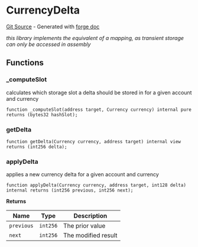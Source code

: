# CurrencyDelta
[Git Source](https://github.com/uniswap/v4-core/blob/d4185626c68e29de37023e453623d44cb9c12b51/src/libraries/CurrencyDelta.sol) - Generated with [forge doc](https://book.getfoundry.sh/reference/forge/forge-doc)

*this library implements the equivalent of a mapping, as transient storage can only be accessed in assembly*


## Functions
### _computeSlot

calculates which storage slot a delta should be stored in for a given account and currency


```solidity
function _computeSlot(address target, Currency currency) internal pure returns (bytes32 hashSlot);
```

### getDelta


```solidity
function getDelta(Currency currency, address target) internal view returns (int256 delta);
```

### applyDelta

applies a new currency delta for a given account and currency


```solidity
function applyDelta(Currency currency, address target, int128 delta) internal returns (int256 previous, int256 next);
```
**Returns**

|Name|Type|Description|
|----|----|-----------|
|`previous`|`int256`|The prior value|
|`next`|`int256`|The modified result|


